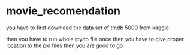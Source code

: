 # movie_recomendation

you have to first download the data set of tmdb 5000 from kaggle

then you have to run whole ipynb file once then you have to give
proper location to the pkl files then you are good to go
